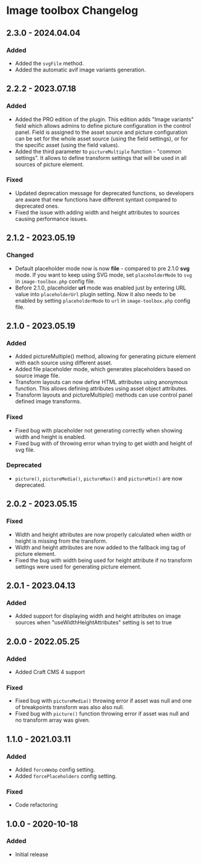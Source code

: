 # Image toolbox Changelog

## 2.3.0 - 2024.04.04
### Added
* Added the `svgFile` method.
* Added the automatic avif image variants generation.

## 2.2.2 - 2023.07.18
### Added
* Added the PRO edition of the plugin. This edition adds "Image variants" field which allows admins to define picture configuration in the control panel. Field is assigned to the asset source and picture configuration can be set for the whole asset source (using the field settings), or for the specific asset (using the field values).
* Added the third parameter to `pictureMultiple` function - "common settings". It allows to define transform settings that will be used in all sources of picture element.

### Fixed
* Updated deprecation message for deprecated functions, so developers are aware that new functions have different syntaxt compared to deprecated ones.
* Fixed the issue with adding width and height attributes to sources causing performance issues.

## 2.1.2 - 2023.05.19
### Changed
* Default placeholder mode now is now **file** - compared to pre 2.1.0 **svg** mode. If you want to keep using SVG mode, set `placeholderMode` to `svg` in `image-toolbox.php` config file.
* Before 2.1.0, placeholder **url** mode was enabled just by entering URL value into `placeholderUrl` plugin setting. Now it also needs to be enabled by setting `placeholderMode` to `url` in `image-toolbox.php` config file.

## 2.1.0 - 2023.05.19
### Added
* Added pictureMultiple() method, allowing for generating picture element with each source using different asset.
* Added file placeholder mode, which generates placeholders based on source image file.
* Transform layouts can now define HTML attributes using anonymous function. This allows defining attributes using asset object attributes.
* Transform layouts and pictureMultiple() methods can use control panel defined image transforms.

### Fixed
* Fixed bug with placeholder not generating correctly when showing width and height is enabled.
* Fixed bug with of throwing error whan trying to get width and height of svg file.

### Deprecated
* `picture()`, `pictureMedia()`, `pictureMax()` and `pictureMin()` are now deprecated.

## 2.0.2 - 2023.05.15
### Fixed
* Width and height attributes are now properly calculated when width or height is missing from the transform.
* Width and height attributes are now added to the fallback img tag of picture element.
* Fixed the bug with width being used for height attribute if no transform settings were used for generating picture element.

## 2.0.1 - 2023.04.13
### Added
* Added support for displaying width and height attributes on image sources when "useWidthHeightAttributes" setting is set to true

## 2.0.0 - 2022.05.25
### Added
* Added Craft CMS 4 support

### Fixed
* Fixed bug with `pictureMedia()` throwing error if asset was null and one of breakpoints transform was also also null.
* Fixed bug with `picture()` function throwing error if asset was null and no transform array was given.

## 1.1.0 - 2021.03.11
### Added
* Added `forceWebp` config setting.
* Added `forcePlaceholders` config setting.

### Fixed
* Code refactoring

## 1.0.0 - 2020-10-18
### Added
- Initial release
